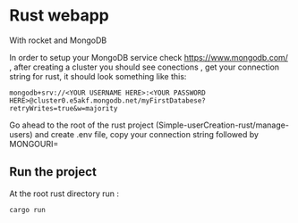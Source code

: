 # Rust webapp
With rocket and MongoDB

In order to setup your MongoDB service check https://www.mongodb.com/ , after creating a cluster you should see conections , get your connection string for rust, it should look something like this: 
```
mongodb+srv://<YOUR USERNAME HERE>:<YOUR PASSWORD HERE>@cluster0.e5akf.mongodb.net/myFirstDatabese?retryWrites=true&w=majority
```
Go ahead to the root of the rust project (Simple-userCreation-rust/manage-users) and create .env file, copy your connection string followed by  MONGOURI= 

## Run the project

At the root rust directory run :
```
cargo run
```
